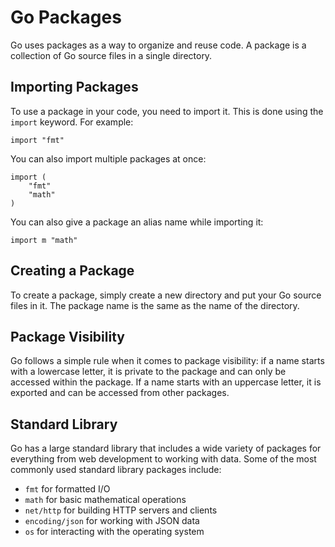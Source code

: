 # Go Packages

Go uses packages as a way to organize and reuse code. A package is a collection of Go source files in a single directory.

## Importing Packages

To use a package in your code, you need to import it. This is done using the `import` keyword. For example:
```golang
import "fmt"
```
You can also import multiple packages at once:
```golang
import (
    "fmt"
    "math"
)
```
You can also give a package an alias name while importing it:
```golang
import m "math"
```
## Creating a Package
To create a package, simply create a new directory and put your Go source files in it. The package name is the same as the name of the directory.

## Package Visibility
Go follows a simple rule when it comes to package visibility: if a name starts with a lowercase letter, it is private to the package and can only be accessed within the package. If a name starts with an uppercase letter, it is exported and can be accessed from other packages.

## Standard Library
Go has a large standard library that includes a wide variety of packages for everything from web development to working with data. Some of the most commonly used standard library packages include:

- `fmt` for formatted I/O
- `math` for basic mathematical operations
- `net/http` for building HTTP servers and clients
- `encoding/json` for working with JSON data
- `os` for interacting with the operating system
